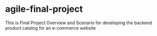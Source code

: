 # agile-final-project
This is Final Project Overview and Scenario for developing the backend product catalog for an e-commerce website
